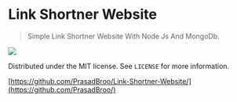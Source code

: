 # Link Shortner Website 
> Simple Link Shortner Website With Node Js And MongoDb.



![](header.png)


Distributed under the MIT license. See ``LICENSE`` for more information.

[https://github.com/PrasadBroo/Link-Shortner-Website/](https://github.com/PrasadBroo/)
